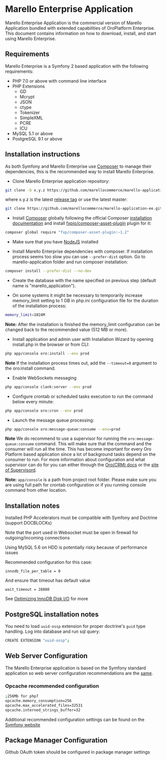 Marello Enterprise Application
==============================

Marello Enterprise Application is the commercial version of Marello Application bundled with extended capabilities of OroPlatform Enterprise.
This document contains information on how to download, install, and start
using Marello Enterprise.

## Requirements

Marello Enterprise is a Symfony 2 based application with the following requirements:

* PHP 7.0 or above with command line interface
* PHP Extensions
    * GD
    * Mcrypt
    * JSON
    * ctype
    * Tokenizer
    * SimpleXML
    * PCRE
    * ICU
* MySQL 5.1 or above
* PostgreSQL 9.1 or above

## Installation instructions

As both Symfony and Marello Enterprise use [Composer][2] to manage their dependencies, this is the recommended way to install Marello Enterprise.

- Clone Marello Enterprise application repository:

```bash
git clone -b x.y.z https://github.com/marellocommerce/marello-application-ee.git
```

where x.y.z is the latest [release tag](https://github.com/marellocommerce/marello-application-ee/releases) or use the latest master:

```bash
git clone https://github.com/marellocommerce/marello-application-ee.git
```

- Install [Composer][3] globally following the official Composer [installation documentation][4]
and install [fxpio/composer-asset-plugin][5] plugin for it:

```bash
composer global require "fxp/composer-asset-plugin:~1.2"
```

- Make sure that you have [NodeJS][4] installed

- Install Marello Enterprise dependencies with composer. If installation process seems too slow you can use `--prefer-dist` option. Go to marello-application folder and run composer installation:

```bash
composer install --prefer-dist --no-dev
```

- Create the database with the name specified on previous step (default name is "marello_application").

- On some systems it might be necessary to temporarily increase memory_limit setting to 1 GB in php.ini configuration file for the duration of the installation process:
```bash
memory_limit=1024M
```

**Note:** After the installation is finished the memory_limit configuration can be changed back to the recommended value (512 MB or more).

- Install application and admin user with Installation Wizard by opening install.php in the browser or from CLI:

```bash  
php app/console oro:install --env prod
```

**Note** If the installation process times out, add the `--timeout=0` argument to the oro:install command.

- Enable WebSockets messaging

```bash
php app/console clank:server --env prod
```

- Configure crontab or scheduled tasks execution to run the command below every minute:

```bash
php app/console oro:cron --env prod

```
- Launch the message queue processing:
```bash
php app/console oro:message-queue:consume --env=prod
```
**Note** We do recommend to use a supervisor for running the ``oro:message-queue:consume`` command. This will make sure that the command and the consumer will run all the time. This has become important for every Oro Platform based application since a lot of background tasks depend on the consumer to run. For more information about configuration and what supervisor can do for you can either through the [Oro(CRM) docs][6] or the [site of Supervisord][7].
 
**Note:** ``app/console`` is a path from project root folder. Please make sure you are using full path for crontab configuration or if you running console command from other location.

## Installation notes

Installed PHP Accelerators must be compatible with Symfony and Doctrine (support DOCBLOCKs)

Note that the port used in Websocket must be open in firewall for outgoing/incoming connections

Using MySQL 5.6 on HDD is potentially risky because of performance issues

Recommended configuration for this case:

    innodb_file_per_table = 0

And ensure that timeout has default value

    wait_timeout = 28800

See [Optimizing InnoDB Disk I/O][3] for more

## PostgreSQL installation notes

You need to load `uuid-ossp` extension for proper doctrine's `guid` type handling.
Log into database and run sql query:

```bash
CREATE EXTENSION "uuid-ossp";
```

## Web Server Configuration

The Marello Enterprise application is based on the Symfony standard application so web server configuration recommendations are the [same][5].

### Opcache recommended configuration
```bash
;256Mb for php7
opcache.memory_consumption=256
opcache.max_accelerated_files=32531
opcache.interned_strings_buffer=32
```

Additional recommended configuration settings can be found on the [Symfony website](http://symfony.com/doc/2.8/performance.html)


## Package Manager Configuration

Github OAuth token should be configured in package manager settings

[1]:  http://symfony.com/doc/2.8/book/installation.html
[2]:  http://getcomposer.org/
[3]:  http://dev.mysql.com/doc/refman/5.6/en/optimizing-innodb-diskio.html
[4]:  https://github.com/joyent/node/wiki/Installing-Node.js-via-package-manager
[5]:  http://symfony.com/doc/2.8/cookbook/configuration/web_server_configuration.html
[6]:  https://www.orocrm.com/documentation/2.0/book/installation#activating-background-tasks
[7]:  http://supervisord.org/